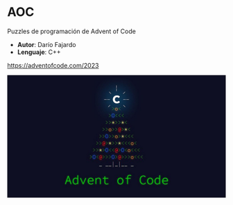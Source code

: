 # AOC
Puzzles de programación de Advent of Code

* **Autor**: Darío Fajardo
* **Lenguaje**: C++

https://adventofcode.com/2023

<img src="img/advent-of-code.jpg">

